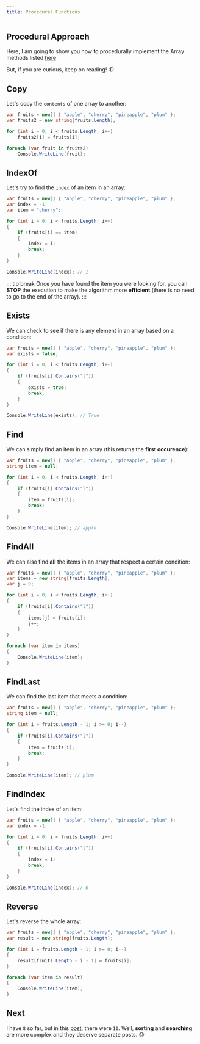 ```yaml
---
title: Procedural Functions
---
```


## Procedural Approach

Here, I am going to show you how to procedurally implement the Array methods listed [here](/csharp/arrays/methods.md)

But, if you are curious, keep on reading! :D

## Copy
Let's copy the `contents` of one array to another:

``` csharp
var fruits = new[] { "apple", "cherry", "pineapple", "plum" };
var fruits2 = new string[fruits.Length];

for (int i = 0; i < fruits.Length; i++)
    fruits2[i] = fruits[i];

foreach (var fruit in fruits2)
    Console.WriteLine(fruit);
```

## IndexOf
Let's try to find the `index` of an item in an array:

``` csharp
var fruits = new[] { "apple", "cherry", "pineapple", "plum" };
var index = -1;
var item = "cherry";

for (int i = 0; i < fruits.Length; i++)
{
    if (fruits[i] == item)
    {
        index = i;
        break;
    }
}

Console.WriteLine(index); // 1
```

::: tip break
Once you have found the item you were looking for, you can __STOP__ the execution to make the algorithm more **efficient** (there is no need to go to the end of the array).
:::

<!-- ![Stop sign](https://media.giphy.com/media/EQZnVtaNxwLyo/giphy.gif) -->


## Exists
We can check to see if there is any element in an array based on a condition:

``` csharp
var fruits = new[] { "apple", "cherry", "pineapple", "plum" };
var exists = false;

for (int i = 0; i < fruits.Length; i++)
{
    if (fruits[i].Contains("l"))
    {
        exists = true;
        break;
    }
}

Console.WriteLine(exists); // True
```


## Find
We can simply find an item in an array (this returns the **first occurence**):

``` csharp
var fruits = new[] { "apple", "cherry", "pineapple", "plum" };
string item = null;

for (int i = 0; i < fruits.Length; i++)
{
    if (fruits[i].Contains("l"))
    {
        item = fruits[i];
        break;
    }
}

Console.WriteLine(item); // apple
```


## FindAll
We can also find **all** the items in an array that respect a certain condition:

``` csharp
var fruits = new[] { "apple", "cherry", "pineapple", "plum" };
var items = new string[fruits.Length];
var j = 0;

for (int i = 0; i < fruits.Length; i++)
{
    if (fruits[i].Contains("l"))
    {
        items[j] = fruits[i];
        j++;
    }
}

foreach (var item in items)
{
    Console.WriteLine(item);
}
```

## FindLast
We can find the last item that meets a condition:

``` csharp
var fruits = new[] { "apple", "cherry", "pineapple", "plum" };
string item = null;

for (int i = fruits.Length - 1; i >= 0; i--)
{
    if (fruits[i].Contains("l"))
    {
        item = fruits[i];
        break;
    }
}

Console.WriteLine(item); // plum
```

## FindIndex
Let's find the index of an item:

``` csharp
var fruits = new[] { "apple", "cherry", "pineapple", "plum" };
var index = -1;

for (int i = 0; i < fruits.Length; i++)
{
    if (fruits[i].Contains("l"))
    {
        index = i;
        break;
    }
}

Console.WriteLine(index); // 0
```

## Reverse
Let's reverse the whole array:

``` csharp
var fruits = new[] { "apple", "cherry", "pineapple", "plum" };
var result = new string[fruits.Length];

for (int i = fruits.Length - 1; i >= 0; i--)
{
    result[fruits.Length - i - 1] = fruits[i];
}

foreach (var item in result)
{
    Console.WriteLine(item);
}
```

## Next

I have `8` so far, but in this [post](/csharp/arrays/methods.md), there were `10`. Well, **sorting** and **searching** are more complex and they deserve separate posts.  :sweat:
